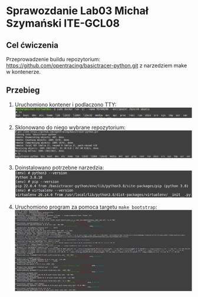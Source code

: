 # Sprawozdanie Lab03 Michał Szymański ITE-GCL08

## Cel ćwiczenia
Przeprowadzenie buildu repozytorium: https://github.com/opentracing/basictracer-python.git z narzedziem make w kontenerze.

## Przebieg

1. Uruchomiono kontener i podlaczono TTY:
![2](screenshots/2.png)

2. Sklonowano do niego wybrane repozytorium:  
![3](screenshots/3.png)

3. Doinstalowano potrzebne narzedzia:
![4](screenshots/4.png)

4. Uruchomiono program za pomoca targetu ```make bootstrap```:
![5](screenshots/5.1.png)